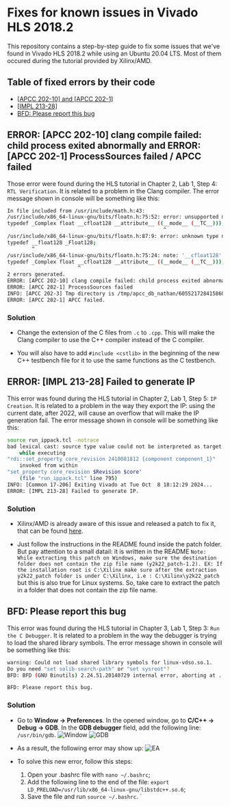 # Fixes for known issues in Vivado HLS 2018.2

This repository contains a step-by-step guide to fix some issues that we've found in Vivado HLS 2018.2 while using an Ubuntu 20.04 LTS. Most of them occured during the tutorial provided by Xilinx/AMD.

## Table of fixed errors by their code

- [[APCC 202-10] and [APCC 202-1]](#error-apcc-202-10-clang-compile-failed-child-process-exited-abnormally-and-error-apcc-202-1-processsources-failed--apcc-failed)
- [[IMPL 213-28]](#error-impl-213-28-failed-to-generate-ip)
- [BFD: Please report this bug](#bfd-please-report-this-bug)

## ERROR: [APCC 202-10] clang compile failed: child process exited abnormally and ERROR: [APCC 202-1] ProcessSources failed / APCC failed

Those error were found during the HLS tutorial in Chapter 2, Lab 1, Step 4: `RTL Verification`. It is related to a problem in the Clang compiler. The error message shown in console will be something like this:

```bash
In file included from /usr/include/math.h:43:
/usr/include/x86_64-linux-gnu/bits/floatn.h:75:52: error: unsupported machine mode '__TC__'
typedef _Complex float __cfloat128 __attribute__ ((__mode__ (__TC__)));
                                                   ^
/usr/include/x86_64-linux-gnu/bits/floatn.h:87:9: error: unknown type name '__float128'; did you mean '__cfloat128'?
typedef __float128 _Float128;
        ^
/usr/include/x86_64-linux-gnu/bits/floatn.h:75:24: note: '__cfloat128' declared here
typedef _Complex float __cfloat128 __attribute__ ((__mode__ (__TC__)));
                       ^
2 errors generated.
ERROR: [APCC 202-10] clang compile failed: child process exited abnormally
ERROR: [APCC 202-1] ProcessSources failed
INFO: [APCC 202-3] Tmp directory is /tmp/apcc_db_nathan/605521728415860478249
ERROR: [APCC 202-1] APCC failed.
```

### Solution

- Change the extension of the C files from `.c` to `.cpp`. This will make the Clang compiler to use the C++ compiler instead of the C compiler.

- You will also have to add `#include <cstlib>` in the beginning of the new C++ testbench file for it to use the same functions as the C testbench.

## ERROR: [IMPL 213-28] Failed to generate IP

This error was found during the HLS tutorial in Chapter 2, Lab 1, Step 5: `IP Creation`. It is related to a problem in the way they export the IP: using the current date, after 2022, will cause an overflow that will make the IP generation fail. The error message shown in console will be something like this:

```bash
source run_ippack.tcl -notrace
bad lexical cast: source type value could not be interpreted as target
    while executing
"rdi::set_property core_revision 2410081812 {component component_1}"
    invoked from within
"set_property core_revision $Revision $core"
    (file "run_ippack.tcl" line 795)
INFO: [Common 17-206] Exiting Vivado at Tue Oct  8 18:12:29 2024...
ERROR: [IMPL 213-28] Failed to generate IP.
```

### Solution

- Xilinx/AMD is already aware of this issue and released a patch to fix it, that can be found [here](https://adaptivesupport.amd.com/s/article/76960?language=en_US).

- Just follow the instructions in the README found inside the patch folder. But pay attention to a small datail: it is written in the README `Note: While extracting this patch on Windows, make sure the destination folder does not contain the zip file name (y2k22_patch-1.2). EX: If the installation root is C:\Xilinx make sure after the extraction y2k22_patch folder is under C:\Xilinx, i.e : C:\Xilinx\y2k22_patch` but this is also true for Linux systems. So, take care to extract the patch in a folder that does not contain the zip file name.

## BFD: Please report this bug

This error was found during the HLS tutorial in Chapter 3, Lab 1, Step 3: `Run the C Debugger`. It is related to a problem in the way the debugger is trying to load the shared library symbols. The error message shown in console will be something like this:

```bash
warning: Could not load shared library symbols for linux-vdso.so.1.
Do you need "set solib-search-path" or "set sysroot"?
BFD: BFD (GNU Binutils) 2.24.51.20140729 internal error, aborting at ../../../src/lnx64/bfd/elf64-x86-64.c line 5334 in elf_x86_64_plt_sym_val

BFD: Please report this bug.
```

### Solution

- Go to **Window -> Preferences**. In the opened window, go to **C/C++ -> Debug -> GDB**. In the **GDB debugger** field, add the following line: `/usr/bin/gdb`.
![Window](https://prnt.sc/ZzBszOYYX-m8)
![GDB](https://prnt.sc/Veh2giKewglC)

- As a result, the following error may show up:
![EA](https://prnt.sc/tN0b-jFVj0Pa)

- To solve this new error, follow this steps:
    1. Open your .bashrc file with `nano ~/.bashrc`;
    2. Add the following line to the end of the file: `export LD_PRELOAD=/usr/lib/x86_64-linux-gnu/libstdc++.so.6`;
    3. Save the file and run `source ~/.bashrc`.
`
